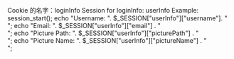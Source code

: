 Cookie 的名字：loginInfo
Session for loginInfo: userInfo
Example: 
    session_start();
    echo "Username: ". $_SESSION["userInfo"]["username"]. "<br>";
    echo "Email: ". $_SESSION["userInfo"]["email"] . "<br>";
    echo "Picture Path: ". $_SESSION["userInfo"]["picturePath"] . "<br>";
    echo "Picture Name: ". $_SESSION["userInfo"]["pictureName"] . "<br>";
